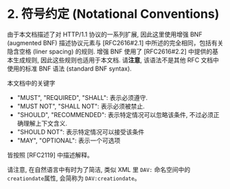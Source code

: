 # 2. 符号约定 (Notational Conventions)

由于本文档描述了对 HTTP/1.1 协议的一系列扩展, 因此这里使用增强 BNF (augmented BNF)
描述协议元素与 [RFC2616#2.1] 中所述的完全相同，包括有关隐含空格 (liner spacing) 的规则.
增强 BNF 使用了 [RFC2616#2.2] 中提供的基本生成规则, 因此这些规则也适用于本文档.
请**注意**, 该语法不是其他 RFC 文档中使用的标准 BNF 语法 (standard BNF syntax).

本文档中的关键字

- "MUST", "REQUIRED", "SHALL": 表示必须遵守.
- "MUST NOT", "SHALL NOT": 表示必须被禁止.
- "SHOULD", "RECOMMENDED": 表示特定情况可以忽略该条件, 不过必须正确理解上下文含义.
- "SHOULD NOT": 表示特定情况可以接受该条件
- "MAY", "OPTIONAL": 表示一个可选项

皆按照 [RFC2119] 中描述解释。

请注意, 在自然语言中有时为了简洁, 类似 XML 里 `DAV:` 命名空间中的 `creationdate`属性,
会简称为 `DAV:creationdate`。
